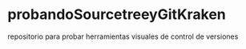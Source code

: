 # probandoSourcetreeyGitKraken
repositorio para probar herramientas visuales de control de versiones 
